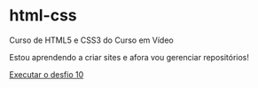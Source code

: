 # html-css
 Curso de HTML5 e CSS3 do Curso em Vídeo

 Estou aprendendo a criar sites e afora vou gerenciar repositórios!

<a href="https://lea-marisa.github.io/html-css/ex021">Executar o desfio 10</a>